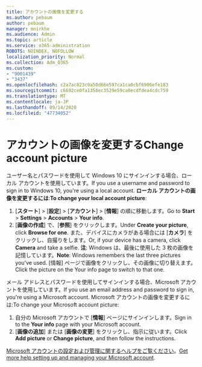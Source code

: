 ```yaml
---
title: アカウントの画像を変更する
ms.author: pebaum
author: pebaum
manager: mnirkhe
ms.audience: Admin
ms.topic: article
ms.service: o365-administration
ROBOTS: NOINDEX, NOFOLLOW
localization_priority: Normal
ms.collection: Adm_O365
ms.custom:
- "9001439"
- "3437"
ms.openlocfilehash: c2a7ac823c9a50d66e597ca1ca0cbf6906efe183
ms.sourcegitcommit: c6692ce0fa1358ec3529e59ca0ecdfdea4cdc759
ms.translationtype: MT
ms.contentlocale: ja-JP
ms.lasthandoff: 09/14/2020
ms.locfileid: "47734052"
---
```

# <a name="change-account-picture"></a><span data-ttu-id="de615-102">アカウントの画像を変更する</span><span class="sxs-lookup"><span data-stu-id="de615-102">Change account picture</span></span>

<span data-ttu-id="de615-103">ユーザー名とパスワードを使用して Windows 10 にサインインする場合、ローカル アカウントを使用しています。</span><span class="sxs-lookup"><span data-stu-id="de615-103">If you use a username and password to sign in to Windows 10, you're using a local account.</span></span> <span data-ttu-id="de615-104">**ローカル アカウントの画像を変更するには**:</span><span class="sxs-lookup"><span data-stu-id="de615-104">**To change your local account picture**:</span></span>

1. <span data-ttu-id="de615-105">[**スタート**] >  [**設定**] >  [**アカウント**] >  [**情報**] の順に移動します。</span><span class="sxs-lookup"><span data-stu-id="de615-105">Go to **Start** > **Settings** > **Accounts** > **Your info**.</span></span>
2. <span data-ttu-id="de615-106">[**画像の作成**] で、[**参照**] をクリックします。</span><span class="sxs-lookup"><span data-stu-id="de615-106">Under **Create your picture**, click **Browse for one**.</span></span> <span data-ttu-id="de615-107">また、デバイスにカメラがある場合には [**カメラ**] をクリックし、自撮りをします。</span><span class="sxs-lookup"><span data-stu-id="de615-107">Or, if your device has a camera, click **Camera** and take a selfie.</span></span> 
    <span data-ttu-id="de615-108">**注**: Windows は、最後に使用した 3 枚の画像を記憶しています。</span><span class="sxs-lookup"><span data-stu-id="de615-108">**Note**: Windows remembers the last three pictures you've used.</span></span> <span data-ttu-id="de615-109">[情報] ページで画像をクリックし、その画像に切り替えます。</span><span class="sxs-lookup"><span data-stu-id="de615-109">Click the picture on the Your info page to switch to that one.</span></span>

<span data-ttu-id="de615-110">メール アドレスとパスワードを使用してサインインする場合、Microsoft アカウントを使用しています。</span><span class="sxs-lookup"><span data-stu-id="de615-110">If you use an email address and password to sign in, you're using a Microsoft account.</span></span> <span data-ttu-id="de615-111">Microsoft アカウントの画像を変更するには:</span><span class="sxs-lookup"><span data-stu-id="de615-111">To change your Microsoft account picture:</span></span>

1. <span data-ttu-id="de615-112">自分の Microsoft アカウントで [**情報**] ページにサインインします。</span><span class="sxs-lookup"><span data-stu-id="de615-112">Sign in to the **Your info** page with your Microsoft account.</span></span>
2. <span data-ttu-id="de615-113">[**画像の追加**] または [**画像の変更**] をクリックし、指示に従います。</span><span class="sxs-lookup"><span data-stu-id="de615-113">Click **Add picture** or **Change picture**, and then follow the instructions.</span></span>

<span data-ttu-id="de615-114">[Microsoft アカウントの設定および管理に関するヘルプをご覧ください](https://support.microsoft.com/products/microsoft-account?category=manage-account)。</span><span class="sxs-lookup"><span data-stu-id="de615-114">[Get more help setting up and managing your Microsoft account](https://support.microsoft.com/products/microsoft-account?category=manage-account).</span></span>
